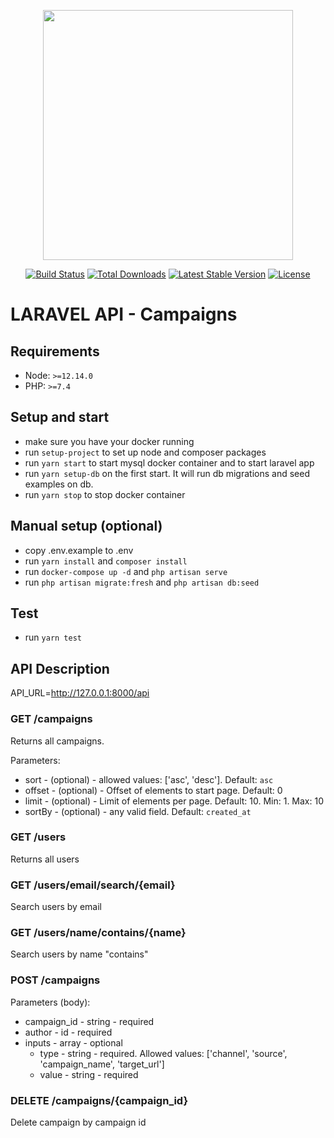 <p align="center"><a href="https://laravel.com" target="_blank"><img src="https://raw.githubusercontent.com/laravel/art/master/logo-lockup/5%20SVG/2%20CMYK/1%20Full%20Color/laravel-logolockup-cmyk-red.svg" width="400"></a></p>

<p align="center">
<a href="https://travis-ci.org/laravel/framework"><img src="https://travis-ci.org/laravel/framework.svg" alt="Build Status"></a>
<a href="https://packagist.org/packages/laravel/framework"><img src="https://img.shields.io/packagist/dt/laravel/framework" alt="Total Downloads"></a>
<a href="https://packagist.org/packages/laravel/framework"><img src="https://img.shields.io/packagist/v/laravel/framework" alt="Latest Stable Version"></a>
<a href="https://packagist.org/packages/laravel/framework"><img src="https://img.shields.io/packagist/l/laravel/framework" alt="License"></a>
</p>

# LARAVEL API - Campaigns

## Requirements
 - Node: `>=12.14.0`
 - PHP: `>=7.4`

## Setup and start
 - make sure you have your docker running
 - run `setup-project` to set up node and composer packages
- run `yarn start` to start mysql docker container and to start laravel app
 - run `yarn setup-db` on the first start. It will run db migrations and seed examples on db.
 - run `yarn stop` to stop docker container

## Manual setup (optional)
 - copy .env.example to .env
 - run `yarn install` and `composer install`
 - run `docker-compose up -d` and `php artisan serve`
 - run `php artisan migrate:fresh` and `php artisan db:seed`

## Test
 - run `yarn test`

## API Description

API_URL=http://127.0.0.1:8000/api

### GET /campaigns

Returns all campaigns.

Parameters:
- sort    - (optional) - allowed values: ['asc', 'desc']. Default: `asc`
- offset  - (optional) - Offset of elements to start page. Default: 0
- limit   - (optional) - Limit of elements per page. Default: 10. Min: 1. Max: 10
- sortBy  - (optional) - any valid field. Default: `created_at`

### GET /users

Returns all users

### GET /users/email/search/{email}

Search users by email

### GET /users/name/contains/{name}

Search users by name "contains"

### POST /campaigns

Parameters (body):
- campaign_id - string - required
- author - id - required
- inputs - array - optional
    - type - string - required. Allowed values: ['channel', 'source', 'campaign_name', 'target_url']
    - value - string - required

### DELETE /campaigns/{campaign_id}

Delete campaign by campaign id

